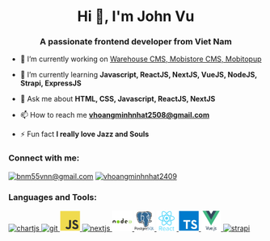<h1 align="center">Hi 👋, I'm John Vu</h1>
<h3 align="center">A passionate frontend developer from Viet Nam</h3>

- 🔭 I’m currently working on [Warehouse CMS, Mobistore CMS, Mobitopup](https://mobitopup.vn/ (Those 2 projects are private because of my previous company))

- 🌱 I’m currently learning **Javascript, ReactJS, NextJS, VueJS, NodeJS, Strapi, ExpressJS**

- 💬 Ask me about **HTML, CSS, Javascript, ReactJS, NextJS**

- 📫 How to reach me **vhoangminhnhat2508@gmail.com**

- ⚡ Fun fact **I really love Jazz and Souls**

<h3 align="left">Connect with me:</h3>
<p align="left">
<a href="https://fb.com/bnm55vnn@gmail.com" target="blank"><img align="center" src="https://raw.githubusercontent.com/rahuldkjain/github-profile-readme-generator/master/src/images/icons/Social/facebook.svg" alt="bnm55vnn@gmail.com" height="30" width="40" /></a>
<a href="https://instagram.com/vhoangminhnhat2409" target="blank"><img align="center" src="https://raw.githubusercontent.com/rahuldkjain/github-profile-readme-generator/master/src/images/icons/Social/instagram.svg" alt="vhoangminhnhat2409" height="30" width="40" /></a>
</p>

<h3 align="left">Languages and Tools:</h3>
<p align="left"> <a href="https://www.chartjs.org" target="_blank" rel="noreferrer"> <img src="https://www.chartjs.org/media/logo-title.svg" alt="chartjs" width="40" height="40"/> </a> <a href="https://git-scm.com/" target="_blank" rel="noreferrer"> <img src="https://www.vectorlogo.zone/logos/git-scm/git-scm-icon.svg" alt="git" width="40" height="40"/> </a> <a href="https://developer.mozilla.org/en-US/docs/Web/JavaScript" target="_blank" rel="noreferrer"> <img src="https://raw.githubusercontent.com/devicons/devicon/master/icons/javascript/javascript-original.svg" alt="javascript" width="40" height="40"/> </a> <a href="https://nextjs.org/" target="_blank" rel="noreferrer"> <img src="https://cdn.worldvectorlogo.com/logos/nextjs-2.svg" alt="nextjs" width="40" height="40"/> </a> <a href="https://nodejs.org" target="_blank" rel="noreferrer"> <img src="https://raw.githubusercontent.com/devicons/devicon/master/icons/nodejs/nodejs-original-wordmark.svg" alt="nodejs" width="40" height="40"/> </a> <a href="https://www.postgresql.org" target="_blank" rel="noreferrer"> <img src="https://raw.githubusercontent.com/devicons/devicon/master/icons/postgresql/postgresql-original-wordmark.svg" alt="postgresql" width="40" height="40"/> </a> <a href="https://reactjs.org/" target="_blank" rel="noreferrer"> <img src="https://raw.githubusercontent.com/devicons/devicon/master/icons/react/react-original-wordmark.svg" alt="react" width="40" height="40"/> </a> <a href="https://www.typescriptlang.org/" target="_blank" rel="noreferrer"> <img src="https://raw.githubusercontent.com/devicons/devicon/master/icons/typescript/typescript-original.svg" alt="typescript" width="40" height="40"/> </a> <a href="https://vuejs.org/" target="_blank" rel="noreferrer"> <img src="https://raw.githubusercontent.com/devicons/devicon/master/icons/vuejs/vuejs-original-wordmark.svg" alt="vuejs" width="40" height="40"/> </a> <a href="https://strapi.io/" target="_blank" ref="noreferrer"><img src="https://d2zv2ciw0ln4h1.cloudfront.net/uploads/strapi_logo_figma_lines_5155cb4b84.png" alt="strapi" width="60" height="40"/></a></p>

